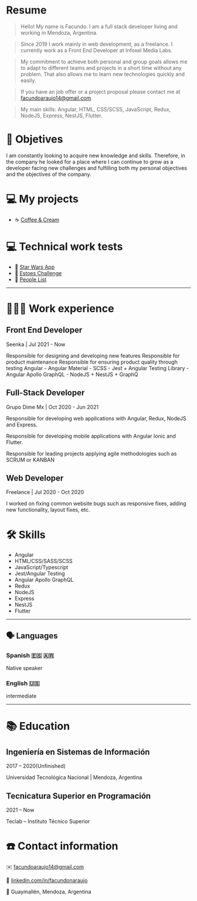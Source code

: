 # Resume

> Hello!
My name is Facundo. I am a full stack developer living and working in Mendoza, Argentina.

> Since 2019 I work mainly in web development, as a freelance. I currently work as a Front End Developer at Infoxel Media Labs.

> My commitment to achieve both personal and group goals allows me to adapt to different teams and projects in a short time without any problem. That also allows me to learn new technologies quickly and easily.

> If you have an job offer or a project proposal please contact me at facundoaraujo14@gmail.com.

> My main skills: Angular, HTML, CSS/SCSS, JavaScript, Redux, NodeJS, Express, NestJS, Flutter.

# 📜 Objetives

I am constantly looking to acquire new knowledge and skills. Therefore, in the company he looked for a place where I can continue to grow as a developer facing new challenges and fulfilling both my personal objectives and the objectives of the company.

# 💻 My projects

- ☕ [Coffee & Cream](https://github.com/facundonaraujo/Coffeeandcream)

# 💻 Technical work tests

- 📱 [Star Wars App](https://github.com/facundonaraujo/star-wars-app)
- 📕 [Estoes Challenge](https://github.com/facundonaraujo/estoes)
- 📘 [People List](https://github.com/facundonaraujo/people-list)

---

# **👩🏻‍💻** Work experience

## Front End Developer

Seenka | Jul 2021 - Now

Responsible for designing and developing new features
Responsible for product maintenance
Responsible for ensuring product quality through testing
Angular - Angular Material - SCSS - Jest + Angular Testing Library - Angular Apollo GraphQL - NodeJS + NestJS + GraphQ

## Full-Stack Developer

Grupo Dime Mx | Oct 2020 - Jun 2021

Responsible for developing web applications with Angular, Redux, NodeJS and Express.

Responsible for developing mobile applications with Angular Ionic and Flutter.

Responsible for leading projects applying agile methodologies such as SCRUM or KANBAN

## Web Developer

Freelance | Jul 2020 - Oct 2020

I worked on fixing common website bugs such as responsive fixes, adding new functionality, layout fixes, etc.

# 🛠 Skills

- Angular
- HTML/CSS/SASS/SCSS
- JavaScript/Typescript
- Jest/Angular Testing
- Angular Apollo GraphQL
- Redux
- NodeJS
- Express
- NestJS
- Flutter

---

## 🗣 Languages

### Spanish 🇪🇸 🇦🇷

Native speaker

### English 🇺🇸

intermediate

---

# 📚 Education

## Ingeniería en Sistemas de Información

2017 – 2020(Unfinished)

Universidad Tecnológica Nacional | Mendoza, Argentina


## Tecnicatura Superior en Programación

2021 – Now

Teclab – Instituto Técnico Superior

# ☎️ Contact information

✉️ [facundoaraujo14@gmail.com](mailto:facundoaraujo14@gmail.com)

🔗 [linkedin.com/in/facundonaraujo](http://linkedin.com/in/facundonaraujo)

📍 Guaymallén, Mendoza, Argentina

